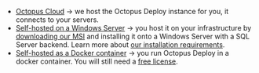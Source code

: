 - [Octopus Cloud](https://octopus.com/free-signup) -> we host the Octopus Deploy instance for you, it connects to your servers.
- [Self-hosted on a Windows Server](https://octopus.com/free-signup) -> you host it on your infrastructure by [downloading our MSI](https://octopus.com/download) and installing it onto a Windows Server with a SQL Server backend.  Learn more about [our installation requirements](/docs/installation/requirements).
- [Self-hosted as a Docker container](https://octopus.com/blog/introducing-linux-docker-image) -> you run Octopus Deploy in a docker container.  You will still need a [free license](https://octopus.com/free-signup).